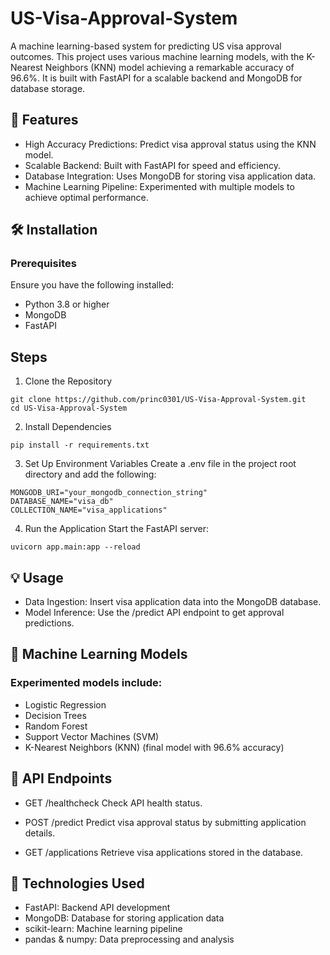 # US-Visa-Approval-System

A machine learning-based system for predicting US visa approval outcomes. This project uses various machine learning models, with the K-Nearest Neighbors (KNN) model achieving a remarkable accuracy of 96.6%. It is built with FastAPI for a scalable backend and MongoDB for database storage.

## 🚀 Features
- High Accuracy Predictions: Predict visa approval status using the KNN model.
- Scalable Backend: Built with FastAPI for speed and efficiency.
- Database Integration: Uses MongoDB for storing visa application data.
- Machine Learning Pipeline: Experimented with multiple models to achieve optimal performance.

## 🛠️ Installation

### Prerequisites
Ensure you have the following installed:
- Python 3.8 or higher
- MongoDB
- FastAPI

## Steps

1. Clone the Repository
```
git clone https://github.com/princ0301/US-Visa-Approval-System.git  
cd US-Visa-Approval-System
```

2. Install Dependencies
```
pip install -r requirements.txt
```

3. Set Up Environment Variables
Create a .env file in the project root directory and add the following:
```
MONGODB_URI="your_mongodb_connection_string"  
DATABASE_NAME="visa_db"  
COLLECTION_NAME="visa_applications"  
```

4. Run the Application
Start the FastAPI server:
```
uvicorn app.main:app --reload  
```

## 💡 Usage
- Data Ingestion: Insert visa application data into the MongoDB database.
- Model Inference: Use the /predict API endpoint to get approval predictions.

## 🧪 Machine Learning Models
### Experimented models include:

- Logistic Regression
- Decision Trees
- Random Forest
- Support Vector Machines (SVM)
- K-Nearest Neighbors (KNN) (final model with 96.6% accuracy)

## 🔗 API Endpoints
- GET /healthcheck
 Check API health status.

- POST /predict
  Predict visa approval status by submitting application details.

- GET /applications
  Retrieve visa applications stored in the database.

## 🤖 Technologies Used

- FastAPI: Backend API development
- MongoDB: Database for storing application data
- scikit-learn: Machine learning pipeline
- pandas & numpy: Data preprocessing and analysis
